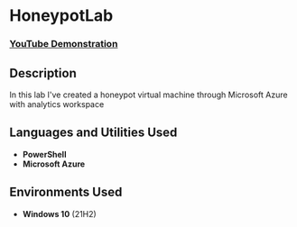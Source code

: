 <h1>HoneypotLab</h1>

 ### [YouTube Demonstration](https://youtu.be/)

<h2>Description</h2>
In this lab I've created a honeypot virtual machine through Microsoft Azure with analytics workspace

<br />


<h2>Languages and Utilities Used</h2>

- <b>PowerShell</b> 
- <b>Microsoft Azure</b>

<h2>Environments Used </h2>

- <b>Windows 10</b> (21H2)

<!--
 ```diff
- text in red
+ text in green
! text in orange
# text in gray
@@ text in purple (and bold)@@
```
--!>
